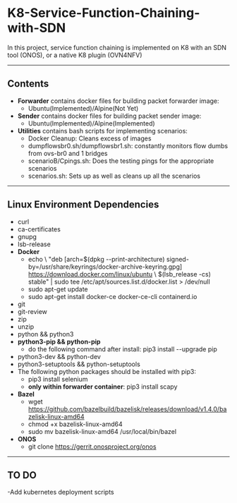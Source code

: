 # K8-Service-Function-Chaining-with-SDN
In this project, service function chaining is implemented on K8 with an SDN tool (ONOS), or a native K8 plugin (OVN4NFV)

----------------------------------------
Contents
----------------------------------------

* **Forwarder** contains docker files for building packet forwarder image:
  * Ubuntu(Implemented)/Alpine(Not Yet)
* **Sender** contains docker files for building packet sender image:
  * Ubuntu(Implemented)/Alpine(Implemented)
* **Utilities** contains bash scripts for implementing scenarios:
  * Docker Cleanup: Cleans excess of images
  * dumpflowsbr0.sh/dumpflowsbr1.sh: constantly monitors flow dumbs from ovs-br0 and 1 bridges
  * scenarioB/Cpings.sh: Does the testing pings for the appropriate scenarios
  * scenarios.sh: Sets up as well as cleans up all the scenarios

----------------------------------------
Linux Environment Dependencies
----------------------------------------
* curl
* ca-certificates
* gnupg
* lsb-release
* **Docker**
  * echo \ "deb [arch=$(dpkg --print-architecture) signed-by=/usr/share/keyrings/docker-archive-keyring.gpg] https://download.docker.com/linux/ubuntu \ $(lsb_release -cs) stable" | sudo tee /etc/apt/sources.list.d/docker.list > /dev/null
  * sudo apt-get update
  * sudo apt-get install docker-ce docker-ce-cli containerd.io
* git
* git-review
* zip
* unzip
* python && python3
* **python3-pip && python-pip**
  * do the following command after install: pip3 install --upgrade pip
* python3-dev && python-dev
* python3-setuptools && python-setuptools
* The following python packages should be installed with pip3:
  * pip3 install selenium
  * **only within forwarder container**: pip3 install scapy
* **Bazel**
  * wget https://github.com/bazelbuild/bazelisk/releases/download/v1.4.0/bazelisk-linux-amd64
  * chmod +x bazelisk-linux-amd64
  * sudo mv bazelisk-linux-amd64 /usr/local/bin/bazel
* **ONOS**
  * git clone https://gerrit.onosproject.org/onos

----------------------------------------
TO DO
----------------------------------------

-Add kubernetes deployment scripts
